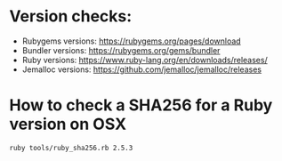 # Version checks:
- Rubygems versions: https://rubygems.org/pages/download
- Bundler versions: https://rubygems.org/gems/bundler
- Ruby versions: https://www.ruby-lang.org/en/downloads/releases/
- Jemalloc versions: https://github.com/jemalloc/jemalloc/releases

# How to check a SHA256 for a Ruby version on OSX

```bash
ruby tools/ruby_sha256.rb 2.5.3
```
